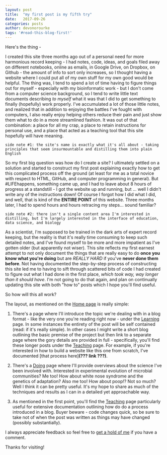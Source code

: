 ```yaml
---
layout: post
title:  "my first post is my fifth try"
date:   2017-09-26
categories: posts
author: devonorourke
tags: '#read-this-blog-first!'
---
```

Here's the thing -   

I created this site three months ago out of a personal need for more harmonious record keeping - I had notes, code, ideas, and goals filed away on different notebooks, online as emails, in Google Drive, on Dropbox, on Github - the amount of info to sort only increases, so I thought having a website where I could put all of my own stuff for my own good would be helpful. The thing was, I tend to spend a lot of time having to figure things out for myself - especially with my bioinformatic work - but I don't come from a computer science background, so I tend to write little text documents describing *to myself* what it was that I did to get something to finally (hopefully) work properly. I've accumulated a lot of those little notes, and realized that in addition to enjoying the battles I've fought with computers, I also really enjoy helping others reduce their pain and just show them what to do in a more streamlined fashion. It was out of that combination: a place for all my crap, a place to retain instructions for personal use, and a place that acted as a teaching tool that this site hopefully will have meaning.  

`side note #1: the site's name is exactly what it's all about - taking principles that seem insurmountable and distilling them into plain English `

So my first big question was how do I create a site? I ultimately settled on a solution and started to construct my first post explaining exactly how to get this complicated process off the ground (at least for me as a total novice with respect to HTML, GitHub, and computer programming in general). But #LIFEhappens, something came up, and I had to leave about 8 hours of progress at a standstill - I got the website up and running, but ... well I didn't write any of the instructions down! Of course I forgot how I did what I did, and well, that is kind of the **ENTIRE POINT** of this website. Three months later, I had to spend hours and hours retracing my steps... sound familiar?  

`side note #2: there isn't a single content area I'm interested in distilling, but I'm largely interested in the interface of education, data science, and biology`

As a scientist, I'm supposed to be trained in the dark arts of expert record keeping, but the reality is that it's really time consuming to keep such detailed notes, and I've found myself to be more and more impatient as I've gotten older (but apparently not wiser). This site reflects my first earnest attempt to not only document the things that are really easy to do **once you know what you're doing** but are _REALLY HARD_ if you've **never done them before**. Not having documented the step-by-step process of constructing this site led me to having to sift through scattered bits of code I had created to figure out what I had done in the first place, _which took way, way longer than it should have_. I'm not going to do that again, and plan on continually updating this site with both "how to" posts which I hope you'll find useful.   

So how will this all work?  

The layout, as mentioned on the [Home page](https://devonorourke.github.io/) is really simple:
1. There's a page where I'll introduce the topic we're dealing with in a blog format - like the very one you're reading right now - under the [Learning](https://devonorourke.github.io/learning/) page. In some instances the entirety of the post will be self contained (read: if it's really simple). In other cases I might write a short blog outlining the basic premise of the project but then link to a separate page where the gory details are provided in full - specifically, you'll find these longer posts under the [Teaching](https://devonorourke.github.io/teaching/) page. For example, if you're interested in how to build a website like this one from scratch, I've documented [that process here]**(??? link ???)**.  

2. There's a [Doing](https://devonorourke.github.io/doing/) page where I'll provide overviews about the science I've been involved with. Interested in experimental evolution of microbial communities? Me too! How about white nose syndrome and the genetics of adaptation? Also me too! How about poop!? Not so much? Well I think it can be pretty useful. It's my hope to share as much of the techniques and results as I can in a detailed yet approachable way.

3. As mentioned in the first point, you'll find the [Teaching](https://devonorourke.github.io/learning/) page particularly useful for extensive documentation outlining how do do a process introduced in a blog. Buyer beware - code changes quick, so be sure to take not of when the post was written as things may have changed (possibly substantially).  

I always appreciate feedback so feel free to [get a hold of me](mailto:devon.orourke@gmail.com) if you have a comment.  

Thanks for visiting!
